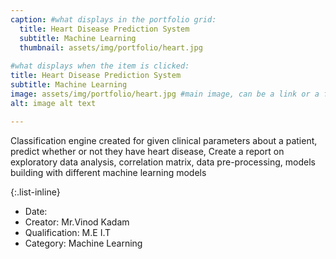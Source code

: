 ```yaml
---
caption: #what displays in the portfolio grid:
  title: Heart Disease Prediction System
  subtitle: Machine Learning
  thumbnail: assets/img/portfolio/heart.jpg
  
#what displays when the item is clicked:
title: Heart Disease Prediction System
subtitle: Machine Learning
image: assets/img/portfolio/heart.jpg #main image, can be a link or a file in assets/img/portfolio
alt: image alt text

---
```

Classification engine created for given clinical parameters about a patient, predict whether or not they have heart disease, Create a report on exploratory data analysis, correlation matrix, data pre-processing, models building with different machine learning models



{:.list-inline} 
- Date: 
- Creator: Mr.Vinod Kadam
- Qualification: M.E I.T
- Category: Machine Learning



